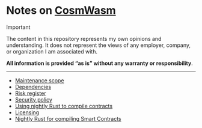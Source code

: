 # Notes on [CosmWasm](https://github.com/CosmWasm)

> [!IMPORTANT]  
> The content in this repository represents my own opinions and understanding.
> It does not represent the views of any employer, company, or organization I am associated with.
> 
> **All information is provided “as is” without any warranty or responsibility**. 

---

- [Maintenance scope](./MAINTENANCE_SCOPE.md)
- [Dependencies](./dependencies)
- [Risk register](./RISK_REGISTER.md)
- [Security policy](./SECURITY_POLICY.md)
- [Using nightly Rust to compile contracts](./NIGHTLY_RUST_AND_CONTRACTS.md)
- [Licensing](./LICENSING.md)
- [Nightly Rust for compiling Smart Contracts](./NIGHTLY_RUST_AND_CONTRACTS.md)
